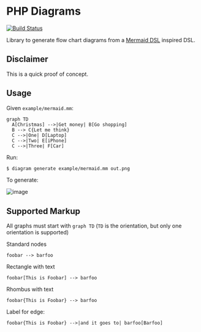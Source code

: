 PHP Diagrams
============

[![Build Status](https://travis-ci.org/dantleech/php-diagrams.svg?branch=master)](https://travis-ci.org/dantleech/php-diagrams)

Library to generate flow chart diagrams from a [Mermaid
DSL](https://mermaid-js.github.io/mermaid/#/flowchart) inspired DSL.

Disclaimer
----------

This is a quick proof of concept.

Usage
-----

Given `example/mermaid.mm`:

```
graph TD
  A[Christmas] -->|Get money| B[Go shopping]
  B --> C{Let me think}
  C -->|One| D[Laptop]
  C -->|Two| E[iPhone]
  C -->|Three| F[Car]
```

Run:

```bash
$ diagram generate example/mermaid.mm out.png 
```

To generate:

![image](https://user-images.githubusercontent.com/530801/92037904-6e3c8e00-ed6a-11ea-8337-2bf2e0132407.png)

Supported Markup
----------------

All graphs must start with `graph TD` (`TD` is the orientation, but only one
orientation is supported)

Standard nodes

```
foobar --> barfoo
```

Rectangle with text

```
foobar[This is Foobar] --> barfoo
```

Rhombus with text

```
foobar{This is Foobar} --> barfoo
```

Label for edge:

```
foobar{This is Foobar} -->|and it goes to| barfoo[Barfoo]
```
